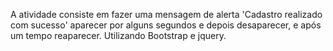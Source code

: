 A atividade consiste em fazer uma mensagem de alerta 'Cadastro realizado com sucesso' aparecer por alguns segundos e depois desaparecer, e após um tempo reaparecer. Utilizando Bootstrap e jquery.
